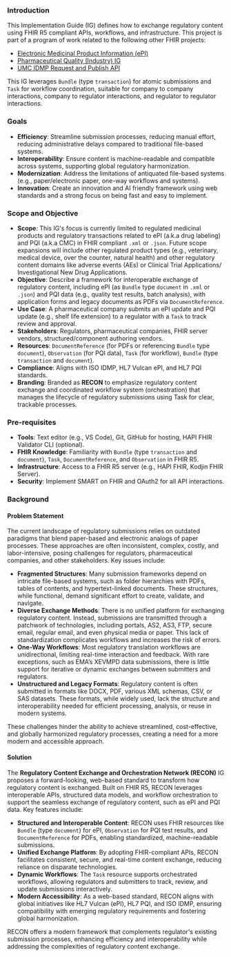 ### Introduction
This Implementation Guide (IG) defines how to exchange regulatory content using FHIR R5 compliant APIs, workflows, and infrastructure. This project is part of a program of work related to the following other FHIR projects:
- [Electronic Medicinal Product Information (ePI)](https://build.fhir.org/ig/HL7/emedicinal-product-info/index.html)
- [Pharmaceutical Quality (Industry) IG](https://build.fhir.org/ig/HL7/uv-dx-pq/index.html)
- [UMC IDMP Request and Publish API](https://build.fhir.org/ig/Uppsala-Monitoring-Centre/WHO-UMC-IDMP-Service/index.html)

This IG leverages `Bundle` (type `transaction`) for atomic submissions and `Task` for workflow coordination, suitable for company to company interactions, company to regulator interactions, and regulator to regulator interactions. 

### Goals
- **Efficiency**: Streamline submission processes, reducing manual effort, reducing administrative delays compared to traditional file-based systems.
- **Interoperability**: Ensure content is machine-readable and compatible across systems, supporting global regulatory harmonization.
- **Modernization**: Address the limitations of antiquated file-based systems (e.g., paper/electronic paper, one-way workflows and systems).
- **Innovation**: Create an innovation and AI friendly framework using web standards and a strong focus on being fast and easy to implement.


### Scope and Objective
- **Scope**: This IG's focus is currently limited to regulated medicinal products and regulatory transactions related to ePI (a.k.a drug labeling) and PQI (a.k.a CMC) in FHIR compliant `.xml` or `.json`. Future scope expansions will include other regulated product types (e.g., veterinary, medical device, over the counter, natural health) and other regulatory content domains like adverse events (AEs) or Clinical Trial Applications/ Investigational New Drug Applications. 
- **Objective**: Describe a framework for interoperable exchange of regulatory content, including ePI (as `Bundle` type `document` in `.xml` or `.json`) and PQI data (e.g., quality test results, batch analysis), with application forms and legacy documents as PDFs via `DocumentReference`.
- **Use Case**: A pharmaceutical company submits an ePI update and PQI update (e.g., shelf life extension) to a regulator with a `Task` to track review and approval.
- **Stakeholders**: Regulators, pharmaceutical companies, FHIR server vendors, structured/component authoring vendors.
- **Resources**: `DocumentReference` (for PDFs or referencing `Bundle` type `document`), `Observation` (for PQI data), `Task` (for workflow), `Bundle` (type `transaction` and `document`).
- **Compliance**: Aligns with ISO IDMP, HL7 Vulcan ePI, and HL7 PQI standards.
- **Branding**: Branded as **RECON** to emphasize regulatory content exchange and coordinated workflow system (orchestration) that manages the lifecycle of regulatory submissions using Task for clear, trackable processes.

### Pre-requisites
- **Tools**: Text editor (e.g., VS Code), Git, GitHub for hosting, HAPI FHIR Validator CLI (optional).
- **FHIR Knowledge**: Familiarity with `Bundle` (type `transaction` and `document`), `Task`, `DocumentReference`, and `Observation` in FHIR R5.
- **Infrastructure**: Access to a FHIR R5 server (e.g., HAPI FHIR, Kodjin FHIR Server).
- **Security**: Implement SMART on FHIR and OAuth2 for all API interactions.

### Background

#### Problem Statement
The current landscape of regulatory submissions relies on outdated paradigms that blend paper-based and electronic analogs of paper processes. These approaches are often inconsistent, complex, costly, and labor-intensive, posing challenges for regulators, pharmaceutical companies, and other stakeholders. Key issues include:

- **Fragmented Structures**: Many submission frameworks depend on intricate file-based systems, such as folder hierarchies with PDFs, tables of contents, and hypertext-linked documents. These structures, while functional, demand significant effort to create, validate, and navigate.
- **Diverse Exchange Methods**: There is no unified platform for exchanging regulatory content. Instead, submissions are transmitted through a patchwork of technologies, including portals, AS2, AS3, FTP, secure email, regular email, and even physical media or paper. This lack of standardization complicates workflows and increases the risk of errors.
- **One-Way Workflows**: Most regulatory translation workflows are unidirectional, limiting real-time interaction and feedback. With rare exceptions, such as EMA’s XEVMPD data submissions, there is little support for iterative or dynamic exchanges between submitters and regulators.
- **Unstructured and Legacy Formats**: Regulatory content is often submitted in formats like DOCX, PDF, various XML schemas, CSV, or SAS datasets. These formats, while widely used, lack the structure and interoperability needed for efficient processing, analysis, or reuse in modern systems.

These challenges hinder the ability to achieve streamlined, cost-effective, and globally harmonized regulatory processes, creating a need for a more modern and accessible approach.

#### Solution
The **Regulatory Content Exchange and Orchestration Network (RECON)** IG proposes a forward-looking, web-based standard to transform how regulatory content is exchanged. Built on FHIR R5, RECON leverages interoperable APIs, structured data models, and workflow orchestration to support the seamless exchange of regulatory content, such as ePI and PQI data. Key features include:

- **Structured and Interoperable Content**: RECON uses FHIR resources like `Bundle` (type `document`) for ePI, `Observation` for PQI test results, and `DocumentReference` for PDFs, enabling standardized, machine-readable submissions.
- **Unified Exchange Platform**: By adopting FHIR-compliant APIs, RECON facilitates consistent, secure, and real-time content exchange, reducing reliance on disparate technologies.
- **Dynamic Workflows**: The `Task` resource supports orchestrated workflows, allowing regulators and submitters to track, review, and update submissions interactively.
- **Modern Accessibility**: As a web-based standard, RECON aligns with global initiatives like HL7 Vulcan (ePI), HL7 PQI, and ISO IDMP, ensuring compatibility with emerging regulatory requirements and fostering global harmonization.

RECON offers a modern framework that complements regulator's existing submission processes, enhancing efficiency and interoperability while addressing the complexities of regulatory content exchange.

